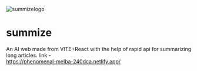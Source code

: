 ![summizelogo](https://github.com/krunal16-c/summize/assets/64957243/86a6e6ce-50ca-4de4-b4eb-1f5d376e99bc)
# summize
An AI web made from VITE+React with the help of rapid api for summarizing long articles.
link - 
<br>https://phenomenal-melba-240dca.netlify.app/
